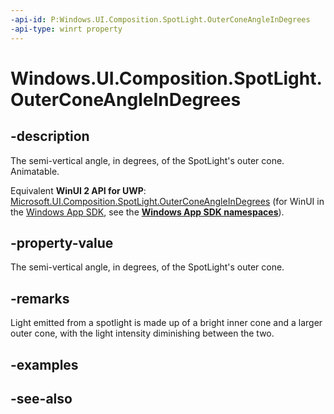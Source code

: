 ```yaml
---
-api-id: P:Windows.UI.Composition.SpotLight.OuterConeAngleInDegrees
-api-type: winrt property
---
```


<!-- Property syntax
public float OuterConeAngleInDegrees { get;  set; }
-->

# Windows.UI.Composition.SpotLight.OuterConeAngleInDegrees

## -description
The semi-vertical angle, in degrees, of the SpotLight's outer cone. Animatable.

Equivalent **WinUI 2 API for UWP**: [Microsoft.UI.Composition.SpotLight.OuterConeAngleInDegrees](/windows/winui/api/microsoft.ui.composition.spotlight.outerconeangleindegrees) (for WinUI in the [Windows App SDK](/windows/apps/windows-app-sdk/), see the **[Windows App SDK namespaces](/windows/windows-app-sdk/api/winrt/)**).

## -property-value
The semi-vertical angle, in degrees, of the SpotLight's outer cone.

## -remarks
Light emitted from a spotlight is made up of a bright inner cone and a larger outer cone, with the light intensity diminishing between the two.

## -examples

## -see-also
